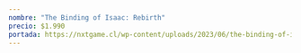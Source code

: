 ```yaml
---
nombre: "The Binding of Isaac: Rebirth"
precio: $1.990
portada: https://nxtgame.cl/wp-content/uploads/2023/06/the-binding-of-isaac-rebirth.jpg
---
```

